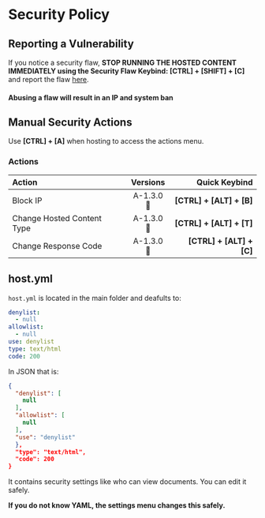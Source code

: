 # Security Policy

## Reporting a Vulnerability

If you notice a security flaw, **STOP RUNNING THE HOSTED CONTENT IMMEDIATELY using the Security Flaw Keybind: [CTRL] + [SHIFT] + [C]** and report the flaw [here](https://github.com/GloriousGlider8/webTest/issues "PyHost GitHub Issues Page").

#### Abusing a flaw will result in an IP and system ban

## Manual Security Actions

Use **[CTRL] + [A]** when hosting to access the actions menu.

### Actions

| Action                     |  Versions  |                  Quick Keybind |
| :------------------------- | :--------: | -----------------------------: |
| Block IP                   | A-1.3.0 🔼 | **[CTRL] + [ALT] + [B]** |
| Change Hosted Content Type | A-1.3.0 🔼 | **[CTRL] + [ALT] + [T]** |
| Change Response Code       | A-1.3.0 🔼 | **[CTRL] + [ALT] + [C]** |

## host.yml

`host.yml` is located in the main folder and deafults to:

```yaml
denylist:
  - null
allowlist:
  - null
use: denylist
type: text/html
code: 200
```

In JSON that is:

```json
{
  "denylist": [
    null
  ],
  "allowlist": [
    null
  ],
  "use": "denylist"
  },
  "type": "text/html",
  "code": 200
}
```

It contains security settings like who can view documents.
You can edit it safely.

**If you do not know YAML, the settings menu changes this safely.**
